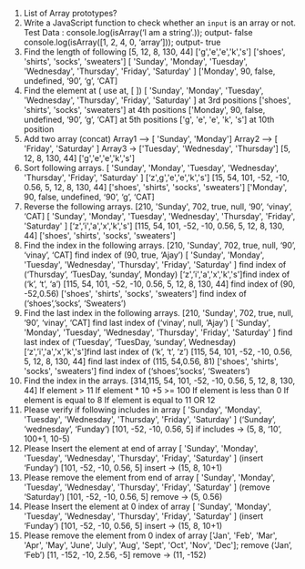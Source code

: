 1. List of Array prototypes?
2. Write a JavaScript function to check whether an `input` is an array or not.
   Test Data :
   console.log(isArray(‘I am a string’.)); output- false
   console.log(isArray([1, 2, 4, 0, ‘array’])); output- true
3. Find the length of following
   [5, 12, 8, 130, 44]
   ['g','e','e','k','s']
   ['shoes', 'shirts', 'socks', 'sweaters']
   [ 'Sunday', 'Monday', 'Tuesday', 'Wednesday', 'Thursday', 'Friday', 'Saturday' ]
   ['Monday', 90, false, undefined, ‘90’, ‘g’, ‘CAT]
4. Find the element at ( use at, [ ])
   [ 'Sunday', 'Monday', 'Tuesday', 'Wednesday', 'Thursday', 'Friday', 'Saturday' ] at 3rd positions
   ['shoes', 'shirts', 'socks', 'sweaters'] at 4th positions
   ['Monday', 90, false, undefined, ‘90’, ‘g’, ‘CAT] at 5th positions
   ['g', 'e', 'e', 'k', 's'] at 10th position
5. Add two array (concat)
   Array1 –> [ 'Sunday', 'Monday']
   Array2 –> [ 'Friday', 'Saturday' ]
   Array3 → ['Tuesday', 'Wednesday', 'Thursday']
   [5, 12, 8, 130, 44]
   ['g','e','e','k','s']
6. Sort following arrays.
   [ 'Sunday', 'Monday', 'Tuesday', 'Wednesday', 'Thursday', 'Friday', 'Saturday' ]
   [‘z',g','e','e','k','s']
   [15, 54, 101, -52, -10, 0.56, 5, 12, 8, 130, 44]
   ['shoes', 'shirts', 'socks', 'sweaters']
   ['Monday', 90, false, undefined, ‘90’, ‘g’, ‘CAT]
7. Reverse the following arrays.
   [210, 'Sunday', 702, true, null, ‘90’, ‘vinay’, ‘CAT]
   [ 'Sunday', 'Monday', 'Tuesday', 'Wednesday', 'Thursday', 'Friday', 'Saturday' ]
   [‘z',’i','a','x','k','s']
   [115, 54, 101, -52, -10, 0.56, 5, 12, 8, 130, 44]
   ['shoes', 'shirts', 'socks', 'sweaters']
8. Find the index in the following arrays.
   [210, 'Sunday', 702, true, null, ‘90’, ‘vinay’, ‘CAT] find index of (90, true, ‘Ajay’)
   [ 'Sunday', 'Monday', 'Tuesday', 'Wednesday', 'Thursday', 'Friday', 'Saturday' ] find index of (‘Thursday’, ‘TuesDay, ‘sunday’, Monday)
   [‘z',’i','a','x','k','s']find index of (‘k’, ‘t’, ‘a’)
   [115, 54, 101, -52, -10, 0.56, 5, 12, 8, 130, 44] find index of (90, -52,0.56)
   ['shoes', 'shirts', 'socks', 'sweaters'] find index of (‘shoes’,’socks’, ‘Sweaters’)
9. Find the last index in the following arrays.
   [210, 'Sunday', 702, true, null, ‘90’, ‘vinay’, ‘CAT] find last index of (‘vinay’, null, ‘Ajay’)
   [ 'Sunday', 'Monday', 'Tuesday', 'Wednesday', 'Thursday', 'Friday', 'Saturday' ] find last index of (‘Tuesday’, ‘TuesDay, ‘sunday’, Wednesday)
   [‘z',’i','a','x','k','s']find last index of (‘k’, ‘t’, ‘z’)
   [115, 54, 101, -52, -10, 0.56, 5, 12, 8, 130, 44] find last index of (115, 54,0.56, 81)
   ['shoes', 'shirts', 'socks', 'sweaters'] find index of (‘shoes’,’socks’, ‘Sweaters’)
10. Find the index in the arrays. [314,115, 54, 101, -52, -10, 0.56, 5, 12, 8, 130, 44]
    If element > 11
    If element \* 10 +5 >= 100
    If element is less than 0
    If element is equal to 8
    If element is equal to 11 OR 12
11. Please verify if following includes in array
    [ 'Sunday', 'Monday', 'Tuesday', 'Wednesday', 'Thursday', 'Friday', 'Saturday' ] (‘Sunday’, ‘wednesday’, ‘Funday’)
    [101, -52, -10, 0.56, 5] if includes → (5, 8, ‘10’, 100+1, 10-5)
12. Please Insert the element at end of array
    [ 'Sunday', 'Monday', 'Tuesday', 'Wednesday', 'Thursday', 'Friday', 'Saturday' ] (insert ‘Funday’)
    [101, -52, -10, 0.56, 5] insert → (15, 8, 10+1)
13. Please remove the element from end of array
    [ 'Sunday', 'Monday', 'Tuesday', 'Wednesday', 'Thursday', 'Friday', 'Saturday' ] (remove ‘Saturday’)
    [101, -52, -10, 0.56, 5] remove → (5, 0.56)
14. Please Insert the element at 0 index of array
    [ 'Sunday', 'Monday', 'Tuesday', 'Wednesday', 'Thursday', 'Friday', 'Saturday' ] (insert ‘Funday’)
    [101, -52, -10, 0.56, 5] insert → (15, 8, 10+1)
15. Please remove the element from 0 index of array
    ['Jan', 'Feb', 'Mar', 'Apr', 'May', 'June', 'July', 'Aug', 'Sept', 'Oct', 'Nov', 'Dec']; remove (‘Jan’, ‘Feb’)
    [11, -152, -10, 2.56, -5] remove → (11, -152)
